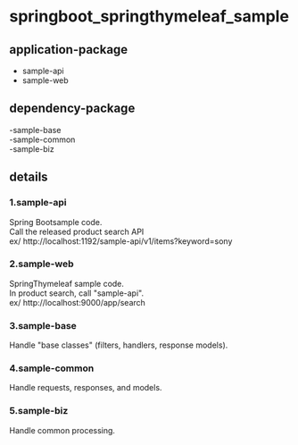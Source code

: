 # springboot_springthymeleaf_sample

## application-package
- sample-api  
- sample-web  

## dependency-package
-sample-base  
-sample-common  
-sample-biz  

## details
### 1.sample-api
  Spring Bootsample code.  
  Call the released product search API  
  ex/ http://localhost:1192/sample-api/v1/items?keyword=sony

### 2.sample-web
  SpringThymeleaf sample code.  
  In product search, call "sample-api".  
  ex/ http://localhost:9000/app/search
  
### 3.sample-base
  Handle "base classes" (filters, handlers, response models).

### 4.sample-common
  Handle requests, responses, and models.

### 5.sample-biz
  Handle common processing.
